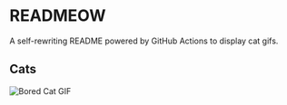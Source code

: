 # READMEOW

A self-rewriting README powered by GitHub Actions to display cat gifs.

## Cats

![Bored Cat GIF](https://media3.giphy.com/media/v1.Y2lkPTlhY2QwMmRhNTEzOGVyMDZkaXFsaGh4aGpwcTJ2d2t1c245OHdzc245OWFpZmoxNCZlcD12MV9naWZzX3NlYXJjaCZjdD1n/mlvseq9yvZhba/200.gif)
